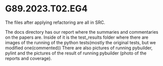 # G89.2023.T02.EG4

The files after applying refactoring are all in SRC.

The docs directory has our report where the summaries and commentaries on the papers are.
Inside of it is the test_results folder where there are images of the running of the python tests(mostly the original tests, but we modified one(commented))
There are also pictures of running pybuilder, pylint and the pictures of the result of running pybuilder (photo of the reports and coverage).
